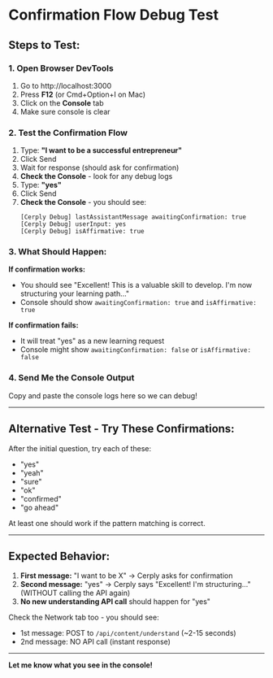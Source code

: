 # Confirmation Flow Debug Test

## Steps to Test:

### 1. Open Browser DevTools
1. Go to http://localhost:3000
2. Press **F12** (or Cmd+Option+I on Mac)
3. Click on the **Console** tab
4. Make sure console is clear

### 2. Test the Confirmation Flow
1. Type: **"I want to be a successful entrepreneur"**
2. Click Send
3. Wait for response (should ask for confirmation)
4. **Check the Console** - look for any debug logs
5. Type: **"yes"**
6. Click Send
7. **Check the Console** - you should see:
   ```
   [Cerply Debug] lastAssistantMessage awaitingConfirmation: true
   [Cerply Debug] userInput: yes
   [Cerply Debug] isAffirmative: true
   ```

### 3. What Should Happen:

**If confirmation works:**
- You should see "Excellent! This is a valuable skill to develop. I'm now structuring your learning path..."
- Console should show `awaitingConfirmation: true` and `isAffirmative: true`

**If confirmation fails:**
- It will treat "yes" as a new learning request
- Console might show `awaitingConfirmation: false` or `isAffirmative: false`

### 4. Send Me the Console Output

Copy and paste the console logs here so we can debug!

---

## Alternative Test - Try These Confirmations:

After the initial question, try each of these:
- "yes"
- "yeah"  
- "sure"
- "ok"
- "confirmed"
- "go ahead"

At least one should work if the pattern matching is correct.

---

## Expected Behavior:

1. **First message:** "I want to be X" → Cerply asks for confirmation
2. **Second message:** "yes" → Cerply says "Excellent! I'm structuring..." (WITHOUT calling the API again)
3. **No new understanding API call** should happen for "yes"

Check the Network tab too - you should see:
- 1st message: POST to `/api/content/understand` (~2-15 seconds)
- 2nd message: NO API call (instant response)

---

**Let me know what you see in the console!**

